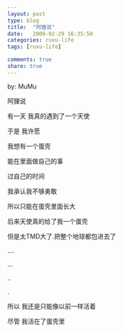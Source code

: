 ```yaml
---
layout: post
type: blog
title:  "阿狸说"
date:   2008-02-29 16:35:50
categories: ruxu-life
tags: [ruxu-life]

comments: true
share: true
---
```

by: MuMu

阿狸说

有一天 我真的遇到了一个天使

于是 我许愿

我想有一个蛋壳

能在里面做自己的事

过自己的时间

我承认我不够勇敢

所以只能在蛋壳里面长大




后来天使真的给了我一个蛋壳

但是太TMD大了.把整个地球都包进去了

....

...

..

.

所以 我还是只能像以前一样活着

尽管 我活在了蛋壳里
